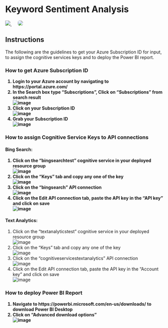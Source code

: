 <h1>Keyword Sentiment Analysis</h1>
<a href="https://msdeployapp20190307110050.azurewebsites.net/" target="_blank">
    <img src="http://azuredeploy.net/deploybutton.png"/>
</a>
&nbsp;&nbsp;&nbsp;&nbsp;
<a href="https://setupdataapp20190211120818.azurewebsites.net/" target="_blank">
    <img src="http://139.59.61.161/setupdata5.jpg"/ style="border-radius:5px;">
</a>
<br>
<h2>Instructions</h2>
<p>The following are the guidelines to get your Azure Subscription ID for input, to assign the cognitive services keys and to deploy the Power BI report.</p>
<h3>How to get Azure Subscription ID</h3>
<ol>
	<strong>
		<li>Login to your Azure account by navigating to https://portal.azure.com/</li>
	    <li>In the Search box type “Subscriptions”, Click on “Subscriptions” from search result</li>
	       <img src="http://139.59.61.161/MicrosoftDeployment/1.%20Getting%20Subscription/01.PNG" alt="image" style="max-width:100%;">
        <li>Click on your Subscription ID</li>
           <img src="http://139.59.61.161/MicrosoftDeployment/1.%20Getting%20Subscription/2.PNG" alt="image" style="max-width:100%;">
        <li>Grab your Subscription ID</li>
           <img src="http://139.59.61.161/MicrosoftDeployment/1.%20Getting%20Subscription/3.PNG" alt="image" style="max-width:100%;">
  </strong>
</ol>
<h3>How to assign Cognitive Service Keys to API connections</h3>
<h4><strong>Bing Search:</strong></h4>
<ol>
	<strong>
		<li>Click on the “bingsearchtest” cognitive service in your deployed resource group</li>
		   <img src="http://139.59.61.161/MicrosoftDeployment/2.%20Assigning%20Keys/01.PNG" alt="image" style="max-width:100%;">
		<li>Click on the “Keys” tab and copy any one of the key</li>
		   <img src="http://139.59.61.161/MicrosoftDeployment/2.%20Assigning%20Keys/02.PNG" alt="image" style="max-width:100%;">
		<li>Click on the “bingsearch” API connection</li>
		   <img src="http://139.59.61.161/MicrosoftDeployment/2.%20Assigning%20Keys/003.PNG" alt="image" style="max-width:100%;">
		<li>Click on the Edit API connection tab, paste the API key in the “API key” and click on save</li>
		   <img src="http://139.59.61.161/MicrosoftDeployment/2.%20Assigning%20Keys/04.PNG" alt="image" style="max-width:100%;">
    </strong>
</ol>
<h4><strong>Text Analytics:</strong></h4>
<ol>
		<li>Click on the “textanalyticstest” cognitive service in your deployed resource group</li>
		   <img src="http://139.59.61.161/MicrosoftDeployment/2.%20Assigning%20Keys/05.PNG" alt="image" style="max-width:100%;">
		<li>Click on the “Keys” tab and copy any one of the key</li>
		   <img src="http://139.59.61.161/MicrosoftDeployment/2.%20Assigning%20Keys/06.PNG" alt="image" style="max-width:100%;">
		<li>Click on the “cognitiveservicestextanalytics” API connection</li>
		   <img src="http://139.59.61.161/MicrosoftDeployment/2.%20Assigning%20Keys/07.PNG" alt="image" style="max-width:100%;">
		<li>Click on the Edit API connection tab, paste the API key in the “Account key” and click on save</li>
		   <img src="http://139.59.61.161/MicrosoftDeployment/2.%20Assigning%20Keys/08.PNG" alt="image" style="max-width:100%;">
	</strong>
</ol>
<h3>How to deploy Power BI Report</h3>
<ol>
	<strong>
		<li>Navigate to https://powerbi.microsoft.com/en-us/downloads/ to download Power BI Desktop</li>
		<li>Click on “Advanced download options”</li>
           <img src="http://139.59.61.161/MicrosoftDeployment/3.%20PBI/1.PNG" alt="image" style="max-width:100%;">
	</strong>
</ol>